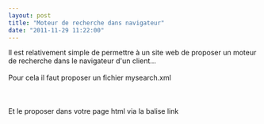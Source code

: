 ```yaml
---
layout: post
title: "Moteur de recherche dans navigateur"
date: "2011-11-29 11:22:00"
---
```

Il est relativement simple de permettre à un site web de proposer un moteur de recherche dans le navigateur d'un client...<br /><br />Pour cela il faut proposer un fichier mysearch.xml<br /><br /><script src="http://pastebin.com/embed_js.php?i=94EW3twm"></script><br /><br />Et le proposer dans votre page html via la balise link<br /><br /><script src="http://pastebin.com/embed_js.php?i=p5XXeyyg"></script><br /><br /><div style="height: 0; overflow: hidden;">open search description moteur recherche navigateur</div>
